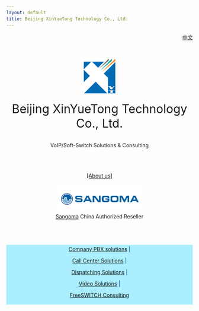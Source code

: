```yaml
---
layout: default
title: Beijing XinYueTong Technology Co., Ltd.
---
```


<div id="topnav" style="float:right">
	<a href="/">中文</a>
</div>

<br>
<br>
<div align="center">

<br />
<br />

<img src="/images/logo.png" border="0"/>

<br />
<br />
<span style="font-size:32px">Beijing XinYueTong Technology Co., Ltd.</span>


<br />
<br />

<span style="font-size:14px">VoIP/Soft-Switch Solutions & Consulting</span>

<br />
<br />
<br />
<a href="#about" rel="facebox">[About us]</a>
<br />
<br />
<img src="/images/sangoma.png" border="0"/>
<br />
<span style="font-size:14px"><a href="http://sangoma.com/">Sangoma</a> China Authorized Reseller</span>
<br />
<br />
<br />
<br />
<br />

<div style="color:#039;font-size:14px;background-color:#AEF;padding:3px">
<a href="#ipt_solutions" rel="facebox">Company PBX solutions</a> |

<a href="#callcenter_solutions" rel="facebox">Call Center Solutions</a> |

<a href="#dispatching_solutions" rel="facebox">Dispatching Solutions</a> |

<a href="#video_solutions" rel="facebox">Video Solutions</a> |

<a href="#freeswitch_solutions" rel="facebox">FreeSWITCH Consulting</a>
</div>
<br />

</div>

<div id="about" style="font-size:14px;display:none">

Founded at early 2011, we offer SIP/VoIP related products, solutions and consulting.
<br><br>
Our core team members came from well known call center vendors, telecommunication companies and joint ventures.
We have 10+ years of rich experiences on the call center industry and marketing and
our customers range in government, military, petrol, coal, education, telecom carrier industries or fields locally(Asia/China) and around the world.
We also have good/large partnership with varies system integrators and device vendors.
  
<br><br>
Our goal is to offer reliable, open, and feature rich communication products and services for the success of you and your companny.

<br><br>
Contact us for more information: <input type="text" value="info@x-y-t.com" readonly>
</div>

<div id="freeswitch_solutions" style="font-size:14px;display:none">
<p>
	We provide support and services for the FreeSWITCH Open Source Soft-Switch (http://www.freeswitch.org) in Chinese Language and English.

</p><p>
	We have years of FreeSWITCH Experience and our core technicians are active members in the FreeSWITCH community and we contributed numerous patches and improvements in the last few years.
</p><p>
	We offer custom consulting as well as commercial support contracts to help you maintain your FreeSWITCH installation.
</p><p>
	We are partener of the official FreeSWITCH Solutions (http://www.freeswitchsolutions.com/) and we make sure every customer can get deep and solid support.
</p><p>
	Contact us for more information: <input type="text" value="info@x-y-t.com" readonly>
</div>

<div id="dispatching_solutions" style="font-size:14px;display:none">
<p>
	We offer advanced commanding & dispatching system which was designed to improve efficiency for produce factories such as Petroleum, Steel Works, Electric Power, coal Industry, etc. corporation; which was also designed to work on emergency conditions such as fire, earthquake etc.
</p><p>
	Our solution provides efficient and flexible communications mode, multi-level call control by it's top design and though our solid soft-switch system. The friendly user interface ensures it even more efficient and easier to use.
</p><p>
	And we offer API and SDK which enable system integrators to integrate it into any system with ease and with all the power of the system.
</p>
Contact us for more information: <input type="text" value="info@x-y-t.com" readonly>
</div>

<div id="callcenter_solutions" style="font-size:14px;display:none">
<p>
	OLA Soft Switch Platform is a telecom level switching platform. It has all Call Center functions and it speaks SIP and also it can communicate with PSTN networks with TDM hardwares.
</p><p>
Features:
<ul>
	<li>Based on Freeswitch and Linux, stable and reliable</li>
	<li>Based on multi-threaded core, can scale from small office use to real telecom use</li>
	<li>Rich codec support, G711, G722, G729, G723, Speex, gsm, iLBC, SILK, iSAC and more...</li>
	<li>Flexiable deployment, all functions including recording can be on one server</li>
	<li>Hi availability</li>
</ul>
</p><p>
	OLA offers HTTP Rest API, websocket API and Linux/Windows SDK, damn easy to integrate into other systems such as CRM and OA. And, it does support Nexus CTI middleware.
</p>
Contact us for more information: <input type="text" value="info@x-y-t.com" readonly>

</div>

<div id="ipt_solutions" style="font-size:14px;display:none">
<p>
	VoIP based communication connects your headquarter and your branches with low cost and more features than PSTN solutions. And we do offer PSTN interop through TDM hardwares and gateways.
</p>
<p>
	Contact us for more information: <input type="text" value="info@x-y-t.com" readonly>
</p>
</div>

<div id="video_solutions" style="font-size:14px;display:none">
<p>
	Ever dreamed in browser based flash(RTMP) to sip phone video chat? Ever sucked in all kinds of hack ways? In OLA Soft Switch you would just forget a bunch of softwares, so called flash-to-sip gateways. All you need to do with OLA is just Call from your browser and you sip phone immediately rings! Our solution is C-language based so you'd expect maximum performance on your hardware.
</p>
<p>
	We also offers the ability to get/send(stream) video from/to all kinds of cameras/video displays through RTSP. With our unique hardware, you can also transcode, resize in H263, H264, MPEG4 etc.. And ever you imagined to  mix 16 video streams and send to anyone you want?
</p>
	Contact us for more information: <input type="text" value="info@x-y-t.com" readonly>
</div>
